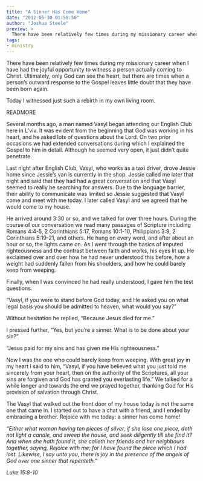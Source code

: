 ```yaml
---
title: "A Sinner Has Come Home"
date: "2012-05-30 01:58:50"
author: "Joshua Steele"
preview: >
  There have been relatively few times during my missionary career when I have had the joyful opportunity to witness a person actually coming to Christ. Ultimately, only God can see the heart, but there are times when a person’s outward response to the Gospel leaves little doubt that they have been born again.
tags:
- ministry
---
```


There have been relatively few times during my missionary career when I have had the joyful opportunity to witness a person actually coming to Christ. Ultimately, only God can see the heart, but there are times when a person’s outward response to the Gospel leaves little doubt that they have been born again.

Today I witnessed just such a rebirth in my own living room.

READMORE

Several months ago, a man named Vasyl began attending our English Club here in L’viv. It was evident from the beginning that God was working in his heart, and he asked lots of questions about the Lord. On two prior occasions we had extended conversations during which I explained the Gospel to him in detail. Although he seemed very open, it just didn’t quite penetrate.

Last night after English Club, Vasyl, who works as a taxi driver, drove Jessie home since Jessie’s van is currently in the shop. Jessie called me later that night and said that they had had a great conversation and that Vasyl seemed to really be searching for answers. Due to the language barrier, their ability to communicate was limited so Jessie suggested that Vasyl come and meet with me today. I later called Vasyl and we agreed that he would come to my house.

He arrived around 3:30 or so, and we talked for over three hours. During the course of our conversation we read many passages of Scripture including Romans 4:4-5, 2 Corinthians 5:17, Romans 10:1-10, Philippians 3:9, 2 Corinthians 5:19-21, and others. He hung on every word, and after about an hour or so, the lights came on. As I went through the basics of imputed righteousness and the contrast between faith and works, his eyes lit up. He exclaimed over and over how he had never understood this before, how a weight had suddenly fallen from his shoulders, and how he could barely keep from weeping.

Finally, when I was convinced he had really understood, I gave him the test questions.

“Vasyl, if you were to stand before God today, and He asked you on what legal basis you should be admitted to heaven, what would you say?”

Without hesitation he replied, “Because Jesus died for me.”

I pressed further, “Yes, but you’re a sinner. What is to be done about your sin?”

“Jesus paid for my sins and has given me His righteousness.”

Now I was the one who could barely keep from weeping. With great joy in my heart I said to him, “Vasyl, if you have believed what you just told me sincerely from your heart, then on the authority of the Scriptures, all your sins are forgiven and God has granted you everlasting life.” We talked for a while longer and towards the end we prayed together, thanking God for His provision of salvation through Christ.

The Vasyl that walked out the front door of my house today is not the same one that came in. I started out to have a chat with a friend, and I ended by embracing a brother. Rejoice with me today: a sinner has come home!

*“Either what woman having ten pieces of silver, if she lose one piece, doth not light a candle, and sweep the house, and seek diligently till she find it? And when she hath found it, she calleth her friends and her neighbours together, saying, Rejoice with me; for I have found the piece which I had lost. Likewise, I say unto you, there is joy in the presence of the angels of God over one sinner that repenteth.”*

*Luke 15:8-10*
